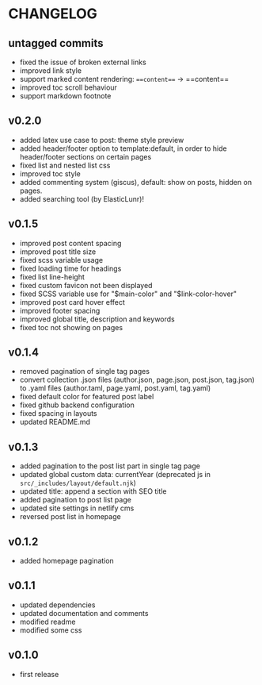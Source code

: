 # CHANGELOG

## untagged commits
* fixed the issue of broken external links
* improved link style
* support marked content rendering: `==content==` → ==content==
* improved toc scroll behaviour
* support markdown footnote
## v0.2.0
* added latex use case to post: theme style preview
* added header/footer option to template:default, in order to hide header/footer sections on certain pages
* fixed list and nested list css
* improved toc style
* added commenting system (giscus), default: show on posts, hidden on pages.
* added searching tool (by ElasticLunr)!
## v0.1.5
* improved post content spacing
* improved post title size
* fixed scss variable usage
* fixed loading time for headings
* fixed list line-height
* fixed custom favicon not been displayed
* fixed SCSS variable use for "\$main-color" and "\$link-color-hover"
* improved post card hover effect
* improved footer spacing
* improved global title, description and keywords
* fixed toc not showing on pages
## v0.1.4
* removed pagination of single tag pages
* convert collection .json files (author.json, page.json, post.json, tag.json) to .yaml files (author.taml, page.yaml, post.yaml, tag.yaml)
* fixed default color for featured post label
* fixed github backend configuration
* fixed spacing in layouts
* updated README.md
## v0.1.3
* added pagination to the post list part in single tag page
* updated global custom data: currentYear (deprecated js in `src/_includes/layout/default.njk`)
* updated title: append a section with SEO title
* added pagination to post list page
* updated site settings in netlify cms
* reversed post list in homepage
## v0.1.2
* added homepage pagination
## v0.1.1
* updated dependencies
* updated documentation and comments
* modified readme
* modified some css
## v0.1.0
* first release